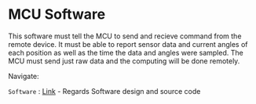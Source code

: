 # MCU Software

This software must tell the MCU to send and recieve command from the remote device. It must be able to report sensor data and current angles of each position as well as the time the data and angles were sampled. The MCU must send just raw data and the computing will be done remotely. 

Navigate:

`Software` : [Link](Software/) - Regards Software design and source code